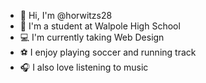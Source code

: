 
- 👋 Hi, I'm @horwitzs28
- 🏫 I'm a student at Walpole High School
- 💻 I'm currently taking Web Design
- ⚽ I enjoy playing soccer and running track
- 🎧 I also love listening to music

